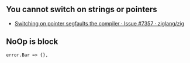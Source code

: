 ## You cannot switch on strings or pointers

- [Switching on pointer segfaults the compiler · Issue #7357 · ziglang/zig](https://github.com/ziglang/zig/issues/7357)

## NoOp is block

```zig
error.Bar => {},
```
